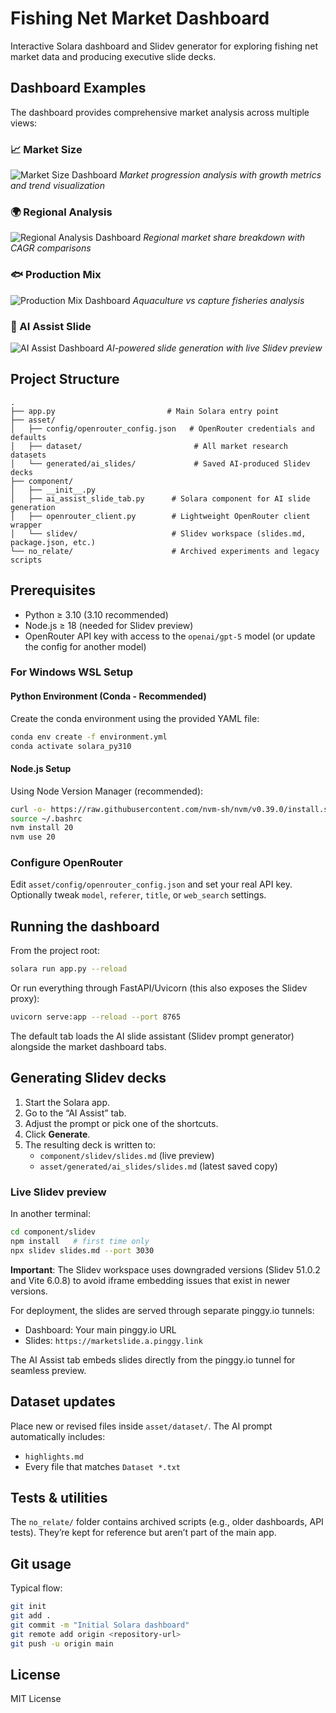 # Fishing Net Market Dashboard

Interactive Solara dashboard and Slidev generator for exploring fishing net market data and producing executive slide decks.

## Dashboard Examples

The dashboard provides comprehensive market analysis across multiple views:

### 📈 Market Size
![Market Size Dashboard](asset/example_image/1.%20Market%20Size.png)
*Market progression analysis with growth metrics and trend visualization*

### 🌍 Regional Analysis  
![Regional Analysis Dashboard](asset/example_image/2.%20Regional%20Analysis.png)
*Regional market share breakdown with CAGR comparisons*

### 🐟 Production Mix
![Production Mix Dashboard](asset/example_image/3.%20Production%20Mix.png)
*Aquaculture vs capture fisheries analysis*

### 🧠 AI Assist Slide
![AI Assist Dashboard](asset/example_image/4.%20AI%20Assist%20Slide.png)
*AI-powered slide generation with live Slidev preview*

## Project Structure

```
.
├── app.py                         # Main Solara entry point
├── asset/
│   ├── config/openrouter_config.json   # OpenRouter credentials and defaults
│   ├── dataset/                         # All market research datasets
│   └── generated/ai_slides/             # Saved AI-produced Slidev decks
├── component/
│   ├── __init__.py
│   ├── ai_assist_slide_tab.py      # Solara component for AI slide generation
│   ├── openrouter_client.py        # Lightweight OpenRouter client wrapper
│   └── slidev/                     # Slidev workspace (slides.md, package.json, etc.)
└── no_relate/                      # Archived experiments and legacy scripts
```

## Prerequisites

- Python ≥ 3.10 (3.10 recommended)
- Node.js ≥ 18 (needed for Slidev preview)
- OpenRouter API key with access to the `openai/gpt-5` model (or update the config for another model)

### For Windows WSL Setup

#### Python Environment (Conda - Recommended)

Create the conda environment using the provided YAML file:

```bash
conda env create -f environment.yml
conda activate solara_py310
```

#### Node.js Setup

Using Node Version Manager (recommended):

```bash
curl -o- https://raw.githubusercontent.com/nvm-sh/nvm/v0.39.0/install.sh | bash
source ~/.bashrc
nvm install 20
nvm use 20
```

### Configure OpenRouter

Edit `asset/config/openrouter_config.json` and set your real API key. Optionally tweak `model`, `referer`, `title`, or `web_search` settings.

## Running the dashboard

From the project root:

```bash
solara run app.py --reload
```

Or run everything through FastAPI/Uvicorn (this also exposes the Slidev proxy):

```bash
uvicorn serve:app --reload --port 8765
```

The default tab loads the AI slide assistant (Slidev prompt generator) alongside the market dashboard tabs.

## Generating Slidev decks

1. Start the Solara app.
2. Go to the “AI Assist” tab.
3. Adjust the prompt or pick one of the shortcuts.
4. Click **Generate**.
5. The resulting deck is written to:
   - `component/slidev/slides.md` (live preview)
   - `asset/generated/ai_slides/slides.md` (latest saved copy)

### Live Slidev preview

In another terminal:

```bash
cd component/slidev
npm install   # first time only
npx slidev slides.md --port 3030
```

**Important**: The Slidev workspace uses downgraded versions (Slidev 51.0.2 and Vite 6.0.8) to avoid iframe embedding issues that exist in newer versions.

For deployment, the slides are served through separate pinggy.io tunnels:
- Dashboard: Your main pinggy.io URL  
- Slides: `https://marketslide.a.pinggy.link`

The AI Assist tab embeds slides directly from the pinggy.io tunnel for seamless preview.

## Dataset updates

Place new or revised files inside `asset/dataset/`. The AI prompt automatically includes:

- `highlights.md`
- Every file that matches `Dataset *.txt`

## Tests & utilities

The `no_relate/` folder contains archived scripts (e.g., older dashboards, API tests). They’re kept for reference but aren’t part of the main app.

## Git usage

Typical flow:

```bash
git init
git add .
git commit -m "Initial Solara dashboard"
git remote add origin <repository-url>
git push -u origin main
```

## License

MIT License
